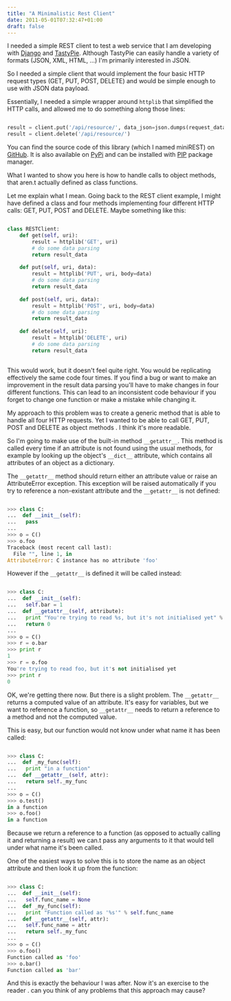 ```yaml
---
title: "A Minimalistic Rest Client"
date: 2011-05-01T07:32:47+01:00
draft: false
---
```


I needed a simple REST client to test a web service that I am developing with [Django](http://www.djangoproject.com/) and [TastyPie](http://django-tastypie.readthedocs.org/). Although TastyPie can easily handle a variety of formats (JSON, XML, HTML, ...) I'm primarily interested in JSON.

So I needed a simple client that would implement the four basic HTTP request types (GET, PUT, POST, DELETE) and would be simple enough to use with JSON data payload.

Essentially, I needed a simple wrapper around `httplib` that simplified the HTTP calls, and allowed me to do something along those lines:

```python

result = client.put('/api/resource/', data_json=json.dumps(request_data))
result = client.delete('/api/resource/')

```

You can find the source code of this library (which I named miniREST) on [GitHub](https://github.com/rytis/miniREST/). It is also available on [PyPi](http://pypi.python.org/pypi/miniREST/) and can be installed with [PIP](http://pypi.python.org/pypi/pip) package manager.

What I wanted to show you here is how to handle calls to object methods, that aren.t actually defined as class functions.

Let me explain what I mean. Going back to the REST client example, I might have defined a class and four methods implementing four different HTTP calls: GET, PUT, POST and DELETE. Maybe something like this:

```python

class RESTClient:
    def get(self, uri):
        result = httplib('GET', uri)
        # do some data parsing
        return result_data
 
    def put(self, uri, data):
        result = httplib('PUT', uri, body=data)
        # do some data parsing
        return result_data
 
    def post(self, uri, data):
        result = httplib('POST', uri, body=data)
        # do some data parsing
        return result_data
 
    def delete(self, uri):
        result = httplib('DELETE', uri)
        # do some data parsing
        return result_data
 
```

This would work, but it doesn't feel quite right. You would be replicating effectively the same code four times. If you find a bug or want to make an improvement in the result data parsing you'll have to make changes in four different functions. This can lead to an inconsistent code behaviour if you forget to change one function or make a mistake while changing it.

My approach to this problem was to create a generic method that is able to handle all four HTTP requests. Yet I wanted to be able to call GET, PUT, POST and DELETE as object methods . I think it's more readable.

So I'm going to make use of the built-in method `__getattr__`. This method is called every time if an attribute is not found using the usual methods, for example by looking up the object's `__dict__` attribute, which contains all attributes of an object as a dictionary.

The `__getattr__` method should return either an attribute value or raise an AttributeError exception. This exception will be raised automatically if you try to reference a non-existant attribute and the `__getattr__` is not defined:

```python

>>> class C:
...  def __init__(self):
...   pass
...
>>> o = C()
>>> o.foo
Traceback (most recent call last):
  File "", line 1, in
AttributeError: C instance has no attribute 'foo'

```

However if the `__getattr__` is defined it will be called instead:

```python

>>> class C:
...  def __init__(self):
...   self.bar = 1
...  def __getattr__(self, attribute):
...   print "You're trying to read %s, but it's not initialised yet" % attribute
...   return 0
...
>>> o = C()
>>> r = o.bar
>>> print r
1
>>> r = o.foo
You're trying to read foo, but it's not initialised yet
>>> print r
0

```

OK, we're getting there now. But there is a slight problem. The `__getattr__` returns a computed value of an attribute. It's easy for variables, but we want to reference a function, so `__getattr__` needs to return a reference to a method and not the computed value.

This is easy, but our function would not know under what name it has been called:

```python

>>> class C:
...  def _my_func(self):
...   print "in a function"
...  def __getattr__(self, attr):
...   return self._my_func
...
>>> o = C()
>>> o.test()
in a function
>>> o.foo()
in a function

```

Because we return a reference to a function (as opposed to actually calling it and returning a result) we can.t pass any arguments to it that would tell under what name it's been called.

One of the easiest ways to solve this is to store the name as an object attribute and then look it up from the function:

```python

>>> class C:
...  def __init__(self):
...   self.func_name = None
...  def _my_func(self):
...   print "Function called as '%s'" % self.func_name
...  def __getattr__(self, attr):
...   self.func_name = attr
...   return self._my_func
...
>>> o = C()
>>> o.foo()
Function called as 'foo'
>>> o.bar()
Function called as 'bar'

```

And this is exactly the behaviour I was after. Now it's an exercise to the reader . can you think of any problems that this approach may cause?



